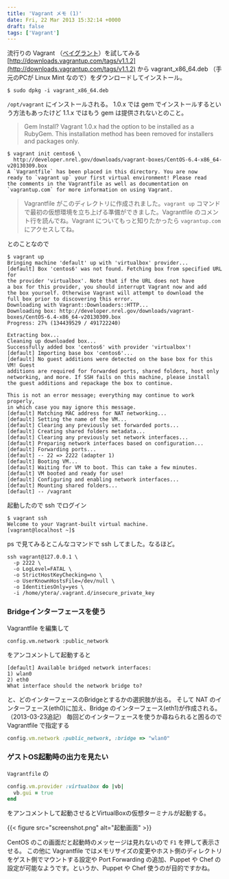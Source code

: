 ```yaml
---
title: 'Vagrant メモ (1)'
date: Fri, 22 Mar 2013 15:32:14 +0000
draft: false
tags: ['Vagrant']
---
```


流行りの Vagrant （[ベイグラント](http://www.howjsay.com/index.php?word=vagrant&submit=Submit)）を試してみる [http://downloads.vagrantup.com/tags/v1.1.2](http://downloads.vagrantup.com/tags/v1.1.2) から vagrant\_x86\_64.deb （手元のPCが Linux Mint なので）をダウンロードしてインストール。

```
$ sudo dpkg -i vagrant_x86_64.deb
```

`/opt/vagrant` にインストールされる。 1.0.x では gem でインストールするという方法もあったけど 1.1.x ではもう gem は提供されないとのこと。

> Gem Install? Vagrant 1.0.x had the option to be installed as a RubyGem. This installation method has been removed for installers and packages only.

```
$ vagrant init centos6 \
  http://developer.nrel.gov/downloads/vagrant-boxes/CentOS-6.4-x86_64-v20130309.box
A `Vagrantfile` has been placed in this directory. You are now
ready to `vagrant up` your first virtual environment! Please read
the comments in the Vagrantfile as well as documentation on
`vagrantup.com` for more information on using Vagrant.
```

> Vagrantfile がこのディレクトリに作成されました。`vagrant up` コマンドで最初の仮想環境を立ち上げる準備ができました。Vagrantfile のコメント行を読んでね。Vagrant についてもっと知りたかったら `vagrantup.com` にアクセスしてね。

とのことなので

```
$ vagrant up
Bringing machine 'default' up with 'virtualbox' provider...
[default] Box 'centos6' was not found. Fetching box from specified URL for
the provider 'virtualbox'. Note that if the URL does not have
a box for this provider, you should interrupt Vagrant now and add
the box yourself. Otherwise Vagrant will attempt to download the
full box prior to discovering this error.
Downloading with Vagrant::Downloaders::HTTP...
Downloading box: http://developer.nrel.gov/downloads/vagrant-boxes/CentOS-6.4-x86_64-v20130309.box
Progress: 27% (134439529 / 491722240)

Extracting box...
Cleaning up downloaded box...
Successfully added box 'centos6' with provider 'virtualbox'!
[default] Importing base box 'centos6'...
[default] No guest additions were detected on the base box for this VM! Guest
additions are required for forwarded ports, shared folders, host only
networking, and more. If SSH fails on this machine, please install
the guest additions and repackage the box to continue.

This is not an error message; everything may continue to work properly,
in which case you may ignore this message.
[default] Matching MAC address for NAT networking...
[default] Setting the name of the VM...
[default] Clearing any previously set forwarded ports...
[default] Creating shared folders metadata...
[default] Clearing any previously set network interfaces...
[default] Preparing network interfaces based on configuration...
[default] Forwarding ports...
[default] -- 22 => 2222 (adapter 1)
[default] Booting VM...
[default] Waiting for VM to boot. This can take a few minutes.
[default] VM booted and ready for use!
[default] Configuring and enabling network interfaces...
[default] Mounting shared folders...
[default] -- /vagrant
```

起動したので ssh でログイン

```
$ vagrant ssh
Welcome to your Vagrant-built virtual machine.
[vagrant@localhost ~]$
```

ps で見てみるとこんなコマンドで ssh してました。なるほど。

```
ssh vagrant@127.0.0.1 \
  -p 2222 \
  -o LogLevel=FATAL \
  -o StrictHostKeyChecking=no \
  -o UserKnownHostsFile=/dev/null \
  -o IdentitiesOnly=yes \
  -i /home/ytera/.vagrant.d/insecure_private_key
```

### Bridgeインターフェースを使う

Vagrantfile を編集して

```
config.vm.network :public_network
```

をアンコメントして起動すると

```
[default] Available bridged network interfaces:
1) wlan0
2) eth0
What interface should the network bridge to?
```

と、どのインターフェースのBridgeとするかの選択肢が出る。 そして NAT のインターフェース(eth0)に加え、Bridge のインターフェース(eth1)が作成される。 （2013-03-23追記） 毎回どのインターフェースを使うか尋ねられると困るので Vagrantfile で指定する

```ruby
config.vm.network :public_network, :bridge => "wlan0"
```

### ゲストOS起動時の出力を見たい

`Vagrantfile` の

```ruby
config.vm.provider :virtualbox do |vb|
  vb.gui = true
end
```

をアンコメントして起動させるとVirtualBoxの仮想ターミナルが起動する。

{{< figure src="screenshot.png" alt="起動画面" >}}

CentOS のこの画面だと起動時のメッセージは見れないので `F1` を押して表示させる。 この他に Vagrantfile ではメモリサイズの変更やホスト側のディレクトリをゲスト側でマウントする設定や Port Forwarding の追加、Puppet や Chef の設定が可能なようです。というか、Puppet や Chef 使うのが目的ですかね。
